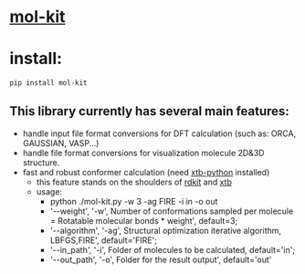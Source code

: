 # [mol-kit](https://pypi.org/project/mol-kit/ 'mol-kit docs')

# install:
``` sh
pip install mol-kit
```

## This library currently has several main features:

- handle input file format conversions for DFT calculation (such as: ORCA, GAUSSIAN, VASP...) 
- handle file format conversions for visualization molecule 2D&3D structure.
- fast and robust conformer calculation (need [xtb-python](https://xtb-python.readthedocs.io/en/latest/installation.html 'xtb-python install tutorial') installed)
	- this feature stands on the shoulders of [rdkit](https://github.com/rdkit 'rdkit github') and [xtb](https://github.com/grimme-lab/xtb 'xtb github')
	- usage:
		- python ./mol-kit.py -w 3 -ag FIRE -i in -o out 
		- '--weight', '-w', 
		Number of conformations sampled per molecule = Rotatable molecular bonds * weight', default=3;
		- '--algorithm', '-ag', 
		Structural optimization iterative algorithm, LBFGS,FIRE', default='FIRE';
		- '--in_path', '-i', 
		Folder of molecules to be calculated, default='in';
		- '--out_path', '-o',
		Folder for the result output', default='out'
